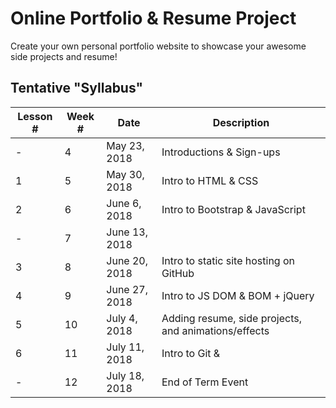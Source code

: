 # Online Portfolio & Resume Project

Create your own personal portfolio website to showcase your awesome side projects and resume!

## Tentative "Syllabus"
| Lesson # | Week # | Date          | Description                                             |
| -------- | ------ | ------------- | ------------------------------------------------------- |
| -        | 4      | May 23, 2018  | Introductions & Sign-ups                                |
| 1        | 5      | May 30, 2018  | Intro to HTML & CSS                                     |
| 2        | 6      | June 6, 2018  | Intro to Bootstrap & JavaScript                         |
| -        | 7      | June 13, 2018 |                                                         |
| 3        | 8      | June 20, 2018 | Intro to static site hosting on GitHub                  |
| 4        | 9      | June 27, 2018 | Intro to JS DOM & BOM + jQuery                          |
| 5        | 10     | July 4, 2018  | Adding resume, side projects, and animations/effects    |
| 6        | 11     | July 11, 2018 | Intro to Git &                                          |
| -        | 12     | July 18, 2018 | End of Term Event                                       |
